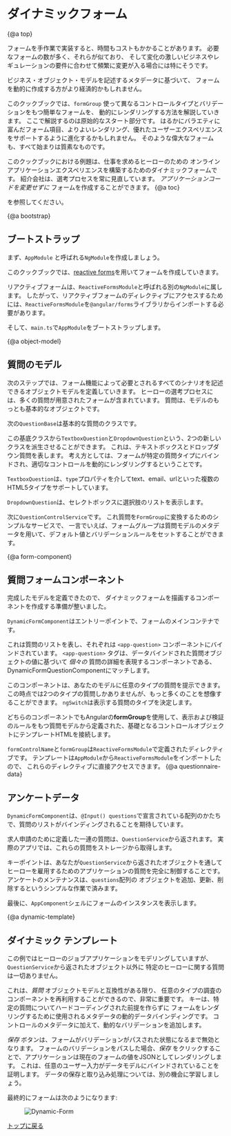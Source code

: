 # ダイナミックフォーム

{@a top}

フォームを手作業で実装すると、時間もコストもかかることがあります。
必要なフォームの数が多く、それらが似ており、
そして変化の激しいビジネスやレギュレーションの要件に合わせて頻繁に変更が入る場合には特にそうです。

ビジネス・オブジェクト・モデルを記述するメタデータに基づいて、
フォームを動的に作成する方がより経済的かもしれません。

このクックブックでは、`formGroup` 使って異なるコントロールタイプとバリデーションをもつ簡単なフォームを、
動的にレンダリングする方法を解説していきます。
ここで解説するのは原始的なスタート部分です。
はるかにバラエティに富んだフォーム項目、よりよいレンダリング、優れたユーザーエクスペリエンスをサポートするように進化するかもしれません。
そのような偉大なフォームも、すべて始まりは質素なものです。

このクックブックにおける例題は、仕事を求めるヒーローのための
オンラインアプリケーションエクスペリエンスを構築するためのダイナミックフォームです。
紹介会社は、選考プロセスを常に見直しています。
*アプリケーションコードを変更せずに* フォームを作成することができます。
{@a toc}

<live-example name="dynamic-form"></live-example> を参照してください。

{@a bootstrap}

## ブートストラップ

まず、`AppModule` と呼ばれる`NgModule`を作成しましょう。

このクックブックでは、[reactive forms](guide/reactive-forms)を用いてフォームを作成していきます。

リアクティブフォームは、`ReactiveFormsModule`と呼ばれる別の`NgModule`に属します。
したがって、リアクティブフォームのディレクティブにアクセスするためには、`ReactiveFormsModule`を`@angular/forms`ライブラリからインポートする必要があります。

そして、`main.ts`で`AppModule`をブートストラップします。


<code-tabs>

  <code-pane title="app.module.ts" path="dynamic-form/src/app/app.module.ts">

  </code-pane>

  <code-pane title="main.ts" path="dynamic-form/src/main.ts">

  </code-pane>

</code-tabs>


{@a object-model}

## 質問のモデル

次のステップでは、フォーム機能によって必要とされるすべてのシナリオを記述できるオブジェクトモデルを定義していきます。
ヒーローの選考プロセスには、多くの質問が用意されたフォームが含まれています。
質問は、モデルのもっとも基本的なオブジェクトです。

次の`QuestionBase`は基本的な質問のクラスです。


<code-example path="dynamic-form/src/app/question-base.ts" title="src/app/question-base.ts">

</code-example>



この基底クラスから`TextboxQuestion`と`DropdownQuestion`という、2つの新しいクラスを派生させることができます。
これは、テキストボックスとドロップダウン質問を表します。
考え方としては、フォームが特定の質問タイプにバインドされ、適切なコントロールを動的にレンダリングするということです。

`TextboxQuestion`は、`type`プロパティを介してtext、email、urlといった複数のHTML5タイプをサポートしています。


<code-example path="dynamic-form/src/app/question-textbox.ts" title="src/app/question-textbox.ts" linenums="false">

</code-example>



`DropdownQuestion`は、セレクトボックスに選択肢のリストを表示します。


<code-example path="dynamic-form/src/app/question-dropdown.ts" title="src/app/question-dropdown.ts" linenums="false">

</code-example>



次に`QuestionControlService`です。
これ質問を`FormGroup`に変換するためのシンプルなサービスで、
一言でいえば、フォームグループは質問モデルのメタデータを用いて、デフォルト値とバリデーションルールをセットすることができます。


<code-example path="dynamic-form/src/app/question-control.service.ts" title="src/app/question-control.service.ts" linenums="false">

</code-example>

{@a form-component}

## 質問フォームコンポーネント
完成したモデルを定義できたので、
ダイナミックフォームを描画するコンポーネントを作成する準備が整いました。


`DynamicFormComponent`はエントリーポイントで、フォームのメインコンテナです。

<code-tabs>

  <code-pane title="dynamic-form.component.html" path="dynamic-form/src/app/dynamic-form.component.html">

  </code-pane>

  <code-pane title="dynamic-form.component.ts" path="dynamic-form/src/app/dynamic-form.component.ts">

  </code-pane>

</code-tabs>



これは質問のリストを表し、それぞれは `<app-question>` コンポーネントにバインドされています。
`<app-question>` タグは、データバインドされた質問オブジェクトの値に基づいて _個々の_ 質問の詳細を表現するコンポーネントである、
DynamicFormQuestionComponentにマッチします。


<code-tabs>

  <code-pane title="dynamic-form-question.component.html" path="dynamic-form/src/app/dynamic-form-question.component.html">

  </code-pane>

  <code-pane title="dynamic-form-question.component.ts" path="dynamic-form/src/app/dynamic-form-question.component.ts">

  </code-pane>

</code-tabs>



このコンポーネントは、あなたのモデルに任意のタイプの質問を提示できます。
この時点では2つのタイプの質問しかありませんが、もっと多くのことを想像することができます。
`ngSwitch`は表示する質問のタイプを決定します。

どちらのコンポーネントでもAngularの**formGroup**を使用して、表示および検証のルールをもつ質問モデルから定義された、基礎となるコントロールオブジェクトにテンプレートHTMLを接続します。

`formControlName`と`formGroup`は`ReactiveFormsModule`で定義されたディレクティブです。
テンプレートは`AppModule`から`ReactiveFormsModule`をインポートしたので、
これらのディレクティブに直接アクセスできます。
{@a questionnaire-data}

## アンケートデータ

`DynamicFormComponent`は、`@Input() questions`で宣言されている配列のかたちで、質問のリストがバインディングされることを期待しています。

 求人申請のために定義した一連の質問は、`QuestionService`から返されます。
 実際のアプリでは、これらの質問をストレージから取得します。

 キーポイントは、あなたが`QuestionService`から返されたオブジェクトを通して
 ヒーローを雇用するためのアプリケーションの質問を完全に制御することです。
 アンケートのメンテナンスは、`questions`配列の
 オブジェクトを追加、更新、削除するというシンプルな作業で済みます。


<code-example path="dynamic-form/src/app/question.service.ts" title="src/app/question.service.ts">

</code-example>



最後に、`AppComponent`シェルにフォームのインスタンスを表示します。


<code-example path="dynamic-form/src/app/app.component.ts" title="app.component.ts">

</code-example>

{@a dynamic-template}

## ダイナミック テンプレート
この例ではヒーローのジョブアプリケーションをモデリングしていますが、
`QuestionService`から返されたオブジェクト以外に
特定のヒーローに関する質問は一切ありません。

これは、*質問* オブジェクトモデルと互換性がある限り、
任意のタイプの調査のコンポーネントを再利用することができるので、非常に重要です。
キーは、特定の質問についてハードコーディングされた前提を作らずに
フォームをレンダリングするために使用されるメタデータの動的データバインディングです。
コントロールのメタデータに加えて、動的なバリデーションを追加します。

*保存* ボタンは、フォームがバリデーションがパスされた状態になるまで無効となります。
フォームのバリデーションをパスした場合、*保存* をクリックすることで、アプリケーションは現在のフォームの値をJSONとしてレンダリングします。
これは、任意のユーザー入力がデータモデルにバインドされていることを証明します。
データの保存と取り込み処理については、別の機会に学習しましょう。


最終的にフォームは次のようになります:

<figure>
  <img src="generated/images/guide/dynamic-form/dynamic-form.png" alt="Dynamic-Form">
</figure>



[トップに戻る](guide/dynamic-form#top)
